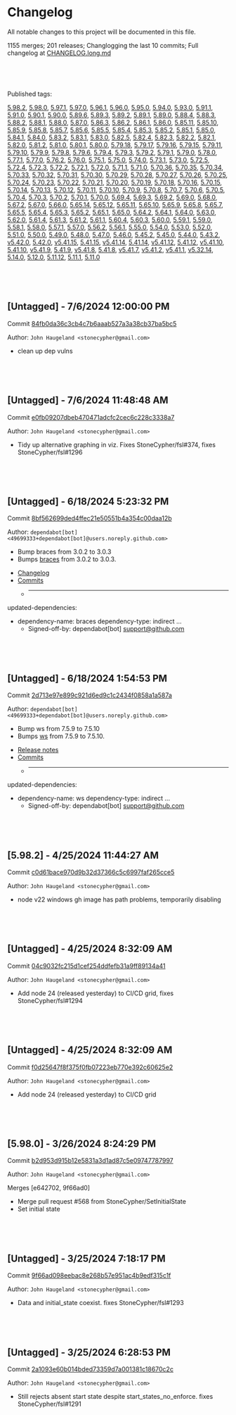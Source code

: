 # Changelog

All notable changes to this project will be documented in this file.

1155 merges; 201 releases; Changlogging the last 10 commits; Full changelog at [CHANGELOG.long.md](CHANGELOG.long.md)



&nbsp;

&nbsp;

Published tags:

<a href="#5__98__2">5.98.2</a>, <a href="#5__98__0">5.98.0</a>, <a href="#5__97__1">5.97.1</a>, <a href="#5__97__0">5.97.0</a>, <a href="#5__96__1">5.96.1</a>, <a href="#5__96__0">5.96.0</a>, <a href="#5__95__0">5.95.0</a>, <a href="#5__94__0">5.94.0</a>, <a href="#5__93__0">5.93.0</a>, <a href="#5__91__1">5.91.1</a>, <a href="#5__91__0">5.91.0</a>, <a href="#5__90__1">5.90.1</a>, <a href="#5__90__0">5.90.0</a>, <a href="#5__89__6">5.89.6</a>, <a href="#5__89__3">5.89.3</a>, <a href="#5__89__2">5.89.2</a>, <a href="#5__89__1">5.89.1</a>, <a href="#5__89__0">5.89.0</a>, <a href="#5__88__4">5.88.4</a>, <a href="#5__88__3">5.88.3</a>, <a href="#5__88__2">5.88.2</a>, <a href="#5__88__1">5.88.1</a>, <a href="#5__88__0">5.88.0</a>, <a href="#5__87__0">5.87.0</a>, <a href="#5__86__3">5.86.3</a>, <a href="#5__86__2">5.86.2</a>, <a href="#5__86__1">5.86.1</a>, <a href="#5__86__0">5.86.0</a>, <a href="#5__85__11">5.85.11</a>, <a href="#5__85__10">5.85.10</a>, <a href="#5__85__9">5.85.9</a>, <a href="#5__85__8">5.85.8</a>, <a href="#5__85__7">5.85.7</a>, <a href="#5__85__6">5.85.6</a>, <a href="#5__85__5">5.85.5</a>, <a href="#5__85__4">5.85.4</a>, <a href="#5__85__3">5.85.3</a>, <a href="#5__85__2">5.85.2</a>, <a href="#5__85__1">5.85.1</a>, <a href="#5__85__0">5.85.0</a>, <a href="#5__84__1">5.84.1</a>, <a href="#5__84__0">5.84.0</a>, <a href="#5__83__2">5.83.2</a>, <a href="#5__83__1">5.83.1</a>, <a href="#5__83__0">5.83.0</a>, <a href="#5__82__5">5.82.5</a>, <a href="#5__82__4">5.82.4</a>, <a href="#5__82__3">5.82.3</a>, <a href="#5__82__2">5.82.2</a>, <a href="#5__82__1">5.82.1</a>, <a href="#5__82__0">5.82.0</a>, <a href="#5__81__2">5.81.2</a>, <a href="#5__81__0">5.81.0</a>, <a href="#5__80__1">5.80.1</a>, <a href="#5__80__0">5.80.0</a>, <a href="#5__79__18">5.79.18</a>, <a href="#5__79__17">5.79.17</a>, <a href="#5__79__16">5.79.16</a>, <a href="#5__79__15">5.79.15</a>, <a href="#5__79__11">5.79.11</a>, <a href="#5__79__10">5.79.10</a>, <a href="#5__79__9">5.79.9</a>, <a href="#5__79__8">5.79.8</a>, <a href="#5__79__6">5.79.6</a>, <a href="#5__79__4">5.79.4</a>, <a href="#5__79__3">5.79.3</a>, <a href="#5__79__2">5.79.2</a>, <a href="#5__79__1">5.79.1</a>, <a href="#5__79__0">5.79.0</a>, <a href="#5__78__0">5.78.0</a>, <a href="#5__77__1">5.77.1</a>, <a href="#5__77__0">5.77.0</a>, <a href="#5__76__2">5.76.2</a>, <a href="#5__76__0">5.76.0</a>, <a href="#5__75__1">5.75.1</a>, <a href="#5__75__0">5.75.0</a>, <a href="#5__74__0">5.74.0</a>, <a href="#5__73__1">5.73.1</a>, <a href="#5__73__0">5.73.0</a>, <a href="#5__72__5">5.72.5</a>, <a href="#5__72__4">5.72.4</a>, <a href="#5__72__3">5.72.3</a>, <a href="#5__72__2">5.72.2</a>, <a href="#5__72__1">5.72.1</a>, <a href="#5__72__0">5.72.0</a>, <a href="#5__71__1">5.71.1</a>, <a href="#5__71__0">5.71.0</a>, <a href="#5__70__36">5.70.36</a>, <a href="#5__70__35">5.70.35</a>, <a href="#5__70__34">5.70.34</a>, <a href="#5__70__33">5.70.33</a>, <a href="#5__70__32">5.70.32</a>, <a href="#5__70__31">5.70.31</a>, <a href="#5__70__30">5.70.30</a>, <a href="#5__70__29">5.70.29</a>, <a href="#5__70__28">5.70.28</a>, <a href="#5__70__27">5.70.27</a>, <a href="#5__70__26">5.70.26</a>, <a href="#5__70__25">5.70.25</a>, <a href="#5__70__24">5.70.24</a>, <a href="#5__70__23">5.70.23</a>, <a href="#5__70__22">5.70.22</a>, <a href="#5__70__21">5.70.21</a>, <a href="#5__70__20">5.70.20</a>, <a href="#5__70__19">5.70.19</a>, <a href="#5__70__18">5.70.18</a>, <a href="#5__70__16">5.70.16</a>, <a href="#5__70__15">5.70.15</a>, <a href="#5__70__14">5.70.14</a>, <a href="#5__70__13">5.70.13</a>, <a href="#5__70__12">5.70.12</a>, <a href="#5__70__11">5.70.11</a>, <a href="#5__70__10">5.70.10</a>, <a href="#5__70__9">5.70.9</a>, <a href="#5__70__8">5.70.8</a>, <a href="#5__70__7">5.70.7</a>, <a href="#5__70__6">5.70.6</a>, <a href="#5__70__5">5.70.5</a>, <a href="#5__70__4">5.70.4</a>, <a href="#5__70__3">5.70.3</a>, <a href="#5__70__2">5.70.2</a>, <a href="#5__70__1">5.70.1</a>, <a href="#5__70__0">5.70.0</a>, <a href="#5__69__4">5.69.4</a>, <a href="#5__69__3">5.69.3</a>, <a href="#5__69__2">5.69.2</a>, <a href="#5__69__0">5.69.0</a>, <a href="#5__68__0">5.68.0</a>, <a href="#5__67__2">5.67.2</a>, <a href="#5__67__0">5.67.0</a>, <a href="#5__66__0">5.66.0</a>, <a href="#5__65__14">5.65.14</a>, <a href="#5__65__12">5.65.12</a>, <a href="#5__65__11">5.65.11</a>, <a href="#5__65__10">5.65.10</a>, <a href="#5__65__9">5.65.9</a>, <a href="#5__65__8">5.65.8</a>, <a href="#5__65__7">5.65.7</a>, <a href="#5__65__5">5.65.5</a>, <a href="#5__65__4">5.65.4</a>, <a href="#5__65__3">5.65.3</a>, <a href="#5__65__2">5.65.2</a>, <a href="#5__65__1">5.65.1</a>, <a href="#5__65__0">5.65.0</a>, <a href="#5__64__2">5.64.2</a>, <a href="#5__64__1">5.64.1</a>, <a href="#5__64__0">5.64.0</a>, <a href="#5__63__0">5.63.0</a>, <a href="#5__62__0">5.62.0</a>, <a href="#5__61__4">5.61.4</a>, <a href="#5__61__3">5.61.3</a>, <a href="#5__61__2">5.61.2</a>, <a href="#5__61__1">5.61.1</a>, <a href="#5__60__4">5.60.4</a>, <a href="#5__60__3">5.60.3</a>, <a href="#5__60__0">5.60.0</a>, <a href="#5__59__1">5.59.1</a>, <a href="#5__59__0">5.59.0</a>, <a href="#5__58__1">5.58.1</a>, <a href="#5__58__0">5.58.0</a>, <a href="#5__57__1">5.57.1</a>, <a href="#5__57__0">5.57.0</a>, <a href="#5__56__2">5.56.2</a>, <a href="#5__56__1">5.56.1</a>, <a href="#5__55__0">5.55.0</a>, <a href="#5__54__0">5.54.0</a>, <a href="#5__53__0">5.53.0</a>, <a href="#5__52__0">5.52.0</a>, <a href="#5__51__0">5.51.0</a>, <a href="#5__50__0">5.50.0</a>, <a href="#5__49__0">5.49.0</a>, <a href="#5__48__0">5.48.0</a>, <a href="#5__47__0">5.47.0</a>, <a href="#5__46__0">5.46.0</a>, <a href="#5__45__2">5.45.2</a>, <a href="#5__45__0">5.45.0</a>, <a href="#5__44__0">5.44.0</a>, <a href="#5__43__2">5.43.2</a>, <a href="#v5__42__0">v5.42.0</a>, <a href="#5__42__0">5.42.0</a>, <a href="#v5__41__15">v5.41.15</a>, <a href="#5__41__15">5.41.15</a>, <a href="#v5__41__14">v5.41.14</a>, <a href="#5__41__14">5.41.14</a>, <a href="#v5__41__12">v5.41.12</a>, <a href="#5__41__12">5.41.12</a>, <a href="#v5__41__10">v5.41.10</a>, <a href="#5__41__10">5.41.10</a>, <a href="#v5__41__9">v5.41.9</a>, <a href="#5__41__9">5.41.9</a>, <a href="#v5__41__8">v5.41.8</a>, <a href="#5__41__8">5.41.8</a>, <a href="#v5__41__7">v5.41.7</a>, <a href="#v5__41__2">v5.41.2</a>, <a href="#v5__41__1">v5.41.1</a>, <a href="#v5__32__14">v5.32.14</a>, <a href="#5__14__0">5.14.0</a>, <a href="#5__12__0">5.12.0</a>, <a href="#5__11__12">5.11.12</a>, <a href="#5__11__1">5.11.1</a>, <a href="#5__11__0">5.11.0</a>





&nbsp;

&nbsp;

## [Untagged] - 7/6/2024 12:00:00 PM

Commit [84fb0da36c3cb4c7b6aaab527a3a38cb37ba5bc5](https://github.com/StoneCypher/jssm/commit/84fb0da36c3cb4c7b6aaab527a3a38cb37ba5bc5)

Author: `John Haugeland <stonecypher@gmail.com>`

  * clean up dep vulns




&nbsp;

&nbsp;

## [Untagged] - 7/6/2024 11:48:48 AM

Commit [e0fb09207dbeb470471adcfc2cec6c228c3338a7](https://github.com/StoneCypher/jssm/commit/e0fb09207dbeb470471adcfc2cec6c228c3338a7)

Author: `John Haugeland <stonecypher@gmail.com>`

  * Tidy up alternative graphing in viz.  Fixes StoneCypher/fsl#374, fixes StoneCypher/fsl#1296




&nbsp;

&nbsp;

## [Untagged] - 6/18/2024 5:23:32 PM

Commit [8bf562699ded4ffec21e50551b4a354c00daa12b](https://github.com/StoneCypher/jssm/commit/8bf562699ded4ffec21e50551b4a354c00daa12b)

Author: `dependabot[bot] <49699333+dependabot[bot]@users.noreply.github.com>`

  * Bump braces from 3.0.2 to 3.0.3
  * Bumps [braces](https://github.com/micromatch/braces) from 3.0.2 to 3.0.3.
- [Changelog](https://github.com/micromatch/braces/blob/master/CHANGELOG.md)
- [Commits](https://github.com/micromatch/braces/compare/3.0.2...3.0.3)
  * ---
updated-dependencies:
- dependency-name: braces
  dependency-type: indirect
...
  * Signed-off-by: dependabot[bot] <support@github.com>




&nbsp;

&nbsp;

## [Untagged] - 6/18/2024 1:54:53 PM

Commit [2d713e97e899c921d6ed9c1c2434f0858a1a587a](https://github.com/StoneCypher/jssm/commit/2d713e97e899c921d6ed9c1c2434f0858a1a587a)

Author: `dependabot[bot] <49699333+dependabot[bot]@users.noreply.github.com>`

  * Bump ws from 7.5.9 to 7.5.10
  * Bumps [ws](https://github.com/websockets/ws) from 7.5.9 to 7.5.10.
- [Release notes](https://github.com/websockets/ws/releases)
- [Commits](https://github.com/websockets/ws/compare/7.5.9...7.5.10)
  * ---
updated-dependencies:
- dependency-name: ws
  dependency-type: indirect
...
  * Signed-off-by: dependabot[bot] <support@github.com>




&nbsp;

&nbsp;

<a name="5__98__2" />

## [5.98.2] - 4/25/2024 11:44:27 AM

Commit [c0d61bace970d9b32d37366c5c6997faf265cce5](https://github.com/StoneCypher/jssm/commit/c0d61bace970d9b32d37366c5c6997faf265cce5)

Author: `John Haugeland <stonecypher@gmail.com>`

  * node v22 windows gh image has path problems, temporarily disabling




&nbsp;

&nbsp;

## [Untagged] - 4/25/2024 8:32:09 AM

Commit [04c9032fc215d1cef254ddfefb31a9ff89134a41](https://github.com/StoneCypher/jssm/commit/04c9032fc215d1cef254ddfefb31a9ff89134a41)

Author: `John Haugeland <stonecypher@gmail.com>`

  * Add node 24 (released yesterday) to CI/CD grid, fixes StoneCypher/fsl#1294




&nbsp;

&nbsp;

## [Untagged] - 4/25/2024 8:32:09 AM

Commit [f0d25647f8f375f0fb07223eb770e392c60625e2](https://github.com/StoneCypher/jssm/commit/f0d25647f8f375f0fb07223eb770e392c60625e2)

Author: `John Haugeland <stonecypher@gmail.com>`

  * Add node 24 (released yesterday) to CI/CD grid




&nbsp;

&nbsp;

<a name="5__98__0" />

## [5.98.0] - 3/26/2024 8:24:29 PM

Commit [b2d953d915b12e5831a3d1ad87c5e09747787997](https://github.com/StoneCypher/jssm/commit/b2d953d915b12e5831a3d1ad87c5e09747787997)

Author: `John Haugeland <stonecypher@gmail.com>`

Merges [e642702, 9f66ad0]

  * Merge pull request #568 from StoneCypher/SetInitialState
  * Set initial state




&nbsp;

&nbsp;

## [Untagged] - 3/25/2024 7:18:17 PM

Commit [9f66ad098eebac8e268b57e951ac4b9edf315c1f](https://github.com/StoneCypher/jssm/commit/9f66ad098eebac8e268b57e951ac4b9edf315c1f)

Author: `John Haugeland <stonecypher@gmail.com>`

  * Data and initial_state coexist.  fixes StoneCypher/fsl#1293




&nbsp;

&nbsp;

## [Untagged] - 3/25/2024 6:28:53 PM

Commit [2a1093e60b014bded73359d7a001381c18670c2c](https://github.com/StoneCypher/jssm/commit/2a1093e60b014bded73359d7a001381c18670c2c)

Author: `John Haugeland <stonecypher@gmail.com>`

  * Still rejects absent start state despite start_states_no_enforce.  fixes StoneCypher/fsl#1291